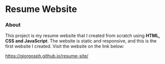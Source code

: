 # Resume Website
### About
This project is my resume website that I created from scratch using **HTML, CSS and JavaScript**. The website is static and responsive, and this is the first website I created. Visit the website on the link below:

https://giorgosph.github.io/resume-site/
